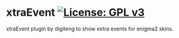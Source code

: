 xtraEvent [![License: GPL v3](https://img.shields.io/badge/License-GPLv3-blue.svg)](https://www.gnu.org/licenses/gpl-3.0)
=========
xtraEvent plugin by digiteng to show extra events for enigma2 skins. 
